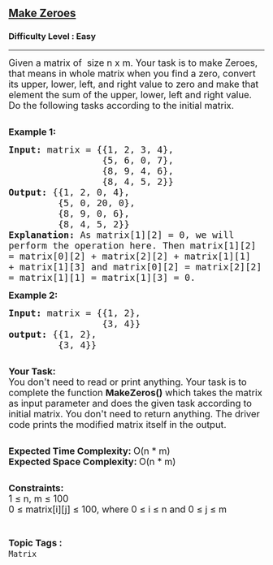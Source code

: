 <h2><a href="https://practice.geeksforgeeks.org/problems/make-zeroes4042/1?utm_source=youtube&utm_medium=collab_striver_ytdescription&utm_campaign=make-zeroes">Make Zeroes</a></h2><h3>Difficulty Level : Easy</h3><hr><div class="problems_problem_content__Xm_eO" bis_skin_checked="1"><p><span style="font-size:18px">Given a matrix&nbsp;of&nbsp; size n x&nbsp;m. Your task is to make Zeroes, that means in whole matrix when you find a zero,&nbsp;convert its upper, lower, left, and right value to zero and make that element the sum of the upper, lower, left and right value. Do the following tasks according to the initial matrix.</span><br>
&nbsp;</p>

<p><span style="font-size:18px"><strong>Example 1:</strong></span></p>

<pre><span style="font-size:18px"><strong>Input: </strong>matrix = {{1, 2, 3, 4},
                 {5, 6, 0, 7}, 
&nbsp;                {8, 9, 4, 6},
                 {8, 4, 5, 2}}
<strong>Output:</strong>&nbsp;{{1, 2, 0, 4}, 
&nbsp;        {5, 0, 20, 0},
         {8, 9, 0, 6}, 
&nbsp;        {8, 4, 5, 2}}
<strong>Explanation:</strong>&nbsp;As matrix[1][2] = 0, we will
perform the operation here. Then matrix[1][2]
= matrix[0][2] + matrix[2][2] + matrix[1][1] 
+ matrix[1][3] and matrix[0][2] = matrix[2][2] 
= matrix[1][1] = matrix[1][3] = 0.</span>
</pre>

<p><span style="font-size:18px"><strong>Example 2:</strong></span></p>

<pre><span style="font-size:18px"><strong>Input: </strong>matrix = {{1, 2}, 
&nbsp;                {3, 4}}
<strong>output: </strong>{{1, 2}, 
&nbsp;        {3, 4}}</span>
</pre>

<p><br>
<span style="font-size:18px"><strong>Your Task:</strong><br>
You don't need to read or print anything. Your task is to complete the function&nbsp;<strong>MakeZeros()</strong>&nbsp;which takes the matrix as input parameter and does the given task according to initial matrix. You don't need to return anything. The driver code prints the modified matrix itself in the output.</span><br>
&nbsp;</p>

<p><span style="font-size:18px"><strong>Expected Time Complexity:&nbsp;</strong>O(n * m)<br>
<strong>Expected Space Complexity:&nbsp;</strong>O(n * m)</span><br>
&nbsp;</p>

<p><span style="font-size:18px"><strong>Constraints:</strong><br>
1 ≤ n, m ≤ 100<br>
0 ≤ matrix[i][j] ≤ 100, where 0 ≤ i ≤ n and 0 ≤ j ≤ m</span></p>
</div><br><p><span style=font-size:18px><strong>Topic Tags : </strong><br><code>Matrix</code>&nbsp;